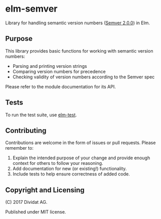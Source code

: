 # elm-semver

Library for handling semantic version numbers ([Semver 2.0.0](http://semver.org/spec/v2.0.0.html)) in Elm.

## Purpose

This library provides basic functions for working with semantic version numbers:

- Parsing and printing version strings
- Comparing version numbers for precedence
- Checking validity of version numbers according to the Semver spec

Please refer to the module documentation for its API.

## Tests

To run the test suite, use [elm-test](http://package.elm-lang.org/packages/elm-community/elm-test/latest).

## Contributing

Contributions are welcome in the form of issues or pull requests. Please remember to:

1. Explain the intended purpose of your change and provide enough context for others to follow your reasoning.
2. Add documentation for new (or existing!) functionality.
3. Include tests to help ensure correctness of added code.

## Copyright and Licensing

(C) 2017 Dividat AG.

Published under MIT license.
